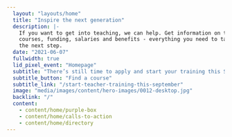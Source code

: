 ```yaml
---
  layout: "layouts/home"
  title: "Inspire the next generation"
  description: |-
    If you want to get into teaching, we can help. Get information on training
    courses, funding, salaries and benefits - everything you need to take
    the next step.
  date: "2021-06-07"
  fullwidth: true
  lid_pixel_event: "Homepage"
  subtitle: "There’s still time to apply and start your training this September."
  subtitle_button: "Find a course"
  subtitle_link: "/start-teacher-training-this-september"
  image: "media/images/content/hero-images/0012-desktop.jpg"
  backlink: "/"
  content:
    - content/home/purple-box
    - content/home/calls-to-action
    - content/home/directory
---
```

